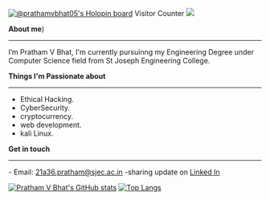 [![@prathamvbhat05's Holopin board](https://holopin.me/prathamvbhat05)](https://holopin.io/@prathamvbhat05) Visitor Counter ![](https://komarev.com/ghpvc/?username=prathamvbhat&color=green)

**About me**)<hr />
I’m Pratham V Bhat, I'm currently pursuinng my Engineering Degree under Computer Science field from St Joseph Engineering College.

**Things I'm Passionate about**<hr/> 
   - Ethical Hacking. 
   - CyberSecurity.
   - cryptocurrency.
   - web development.
   - kali Linux.

**Get in touch**<hr />
    - Email: 21a36.pratham@sjec.ac.in
    -sharing update on [Linked In](https://www.linkedin.com/in/pratham-bhat-537282224/)
    

[![Pratham V Bhat's GitHub stats](https://github-readme-stats.vercel.app/api?username=prathamvbhat)](https://github.com/prathamvbhat/github-readme-stats)
[![Top Langs](https://github-readme-stats.vercel.app/api/top-langs/?username=prathamvbhat&layout=compact)](https://github.com/prathamvbhat/github-readme-stats)


